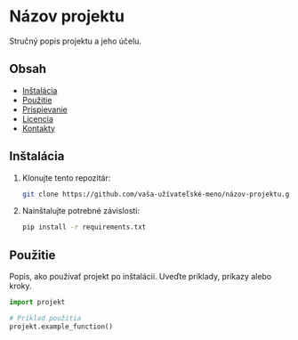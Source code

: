 # Názov projektu

Stručný popis projektu a jeho účelu.

## Obsah

- [Inštalácia](#inštalácia)
- [Použitie](#použitie)
- [Prispievanie](#prispievanie)
- [Licencia](#licencia)
- [Kontakty](#kontakty)

## Inštalácia

1. Klonujte tento repozitár:
    ```bash
    git clone https://github.com/vaša-užívateľské-meno/názov-projektu.git
    ```
2. Nainštalujte potrebné závislosti:
    ```bash
    pip install -r requirements.txt
    ```

## Použitie

Popis, ako používať projekt po inštalácii. Uveďte príklady, príkazy alebo kroky.

```python
import projekt

# Príklad použitia
projekt.example_function()
